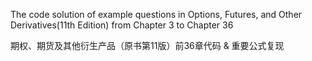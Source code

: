The code solution of example questions in Options, Futures, and Other Derivatives(11th Edition) from Chapter 3 to Chapter 36

期权、期货及其他衍生产品（原书第11版）前36章代码 & 重要公式复现
